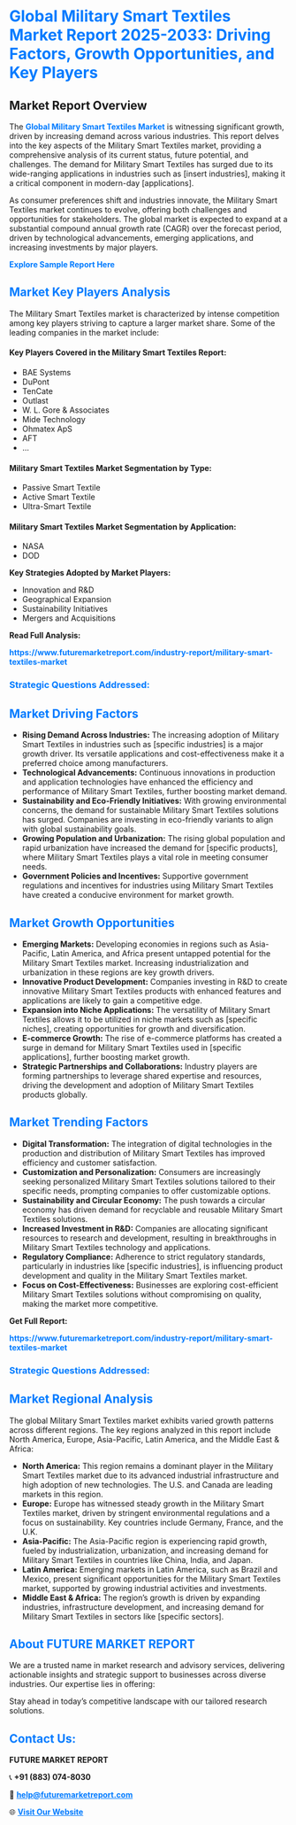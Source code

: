 <h1 style="color: #007BFF;">Global Military Smart Textiles Market Report 2025-2033: Driving Factors, Growth Opportunities, and Key Players</h1>

<section id="overview">
<h2>Market Report Overview</h2>
<p>The <a href="https://www.futuremarketreport.com/industry-report/military-smart-textiles-market" style="color: #007BFF; text-decoration: none;"><strong>Global Military Smart Textiles Market</strong></a> is witnessing significant growth, driven by increasing demand across various industries. This report delves into the key aspects of the Military Smart Textiles market, providing a comprehensive analysis of its current status, future potential, and challenges. The demand for Military Smart Textiles has surged due to its wide-ranging applications in industries such as [insert industries], making it a critical component in modern-day [applications].</p>
<p>As consumer preferences shift and industries innovate, the Military Smart Textiles market continues to evolve, offering both challenges and opportunities for stakeholders. The global market is expected to expand at a substantial compound annual growth rate (CAGR) over the forecast period, driven by technological advancements, emerging applications, and increasing investments by major players.</p>
</section>

<section id="overview">
<p><a href="https://www.futuremarketreport.com/request-sample/reportId=96630" style="color: #007BFF; text-decoration: none;"><strong>Explore Sample Report Here</strong></a></p>
</section>

<section id="key-players">
<h2 style="color: #007BFF;">Market Key Players Analysis</h2>
<p>The Military Smart Textiles market is characterized by intense competition among key players striving to capture a larger market share. Some of the leading companies in the market include:</p>
<h4>Key Players Covered in the Military Smart Textiles Report:</h4>
<ul><li>BAE Systems</li><li>DuPont</li><li>TenCate</li><li>Outlast</li><li>W. L. Gore &amp; Associates</li><li>Mide Technology</li><li>Ohmatex ApS</li><li>AFT</li><li>...</li></ul>
<h4>Military Smart Textiles Market Segmentation by Type:</h4>
<ul><li>Passive Smart Textile</li><li>Active Smart Textile</li><li>Ultra-Smart Textile</li></ul>

<h4>Military Smart Textiles Market Segmentation by Application:</h4>
<ul><li>NASA</li><li>DOD</li></ul>
<p><strong>Key Strategies Adopted by Market Players:</strong></p>
<ul>
<li>Innovation and R&D</li>
<li>Geographical Expansion</li>
<li>Sustainability Initiatives</li>
<li>Mergers and Acquisitions</li>
</ul>
</section>

<section>
<p><strong>Read Full Analysis: </strong></p><a href="https://www.futuremarketreport.com/industry-report/military-smart-textiles-market" style="color: #007BFF; text-decoration: none;"><strong>https://www.futuremarketreport.com/industry-report/military-smart-textiles-market</strong></a>
<h3 style="color: #007BFF;">Strategic Questions Addressed:</h3>
</section>

<section id="driving-factors">
<h2 style="color: #007BFF;">Market Driving Factors</h2>
<ul>
<li><strong>Rising Demand Across Industries:</strong> The increasing adoption of Military Smart Textiles in industries such as [specific industries] is a major growth driver. Its versatile applications and cost-effectiveness make it a preferred choice among manufacturers.</li>
<li><strong>Technological Advancements:</strong> Continuous innovations in production and application technologies have enhanced the efficiency and performance of Military Smart Textiles, further boosting market demand.</li>
<li><strong>Sustainability and Eco-Friendly Initiatives:</strong> With growing environmental concerns, the demand for sustainable Military Smart Textiles solutions has surged. Companies are investing in eco-friendly variants to align with global sustainability goals.</li>
<li><strong>Growing Population and Urbanization:</strong> The rising global population and rapid urbanization have increased the demand for [specific products], where Military Smart Textiles plays a vital role in meeting consumer needs.</li>
<li><strong>Government Policies and Incentives:</strong> Supportive government regulations and incentives for industries using Military Smart Textiles have created a conducive environment for market growth.</li>
</ul>
</section>

<section id="growth-opportunities">
<h2 style="color: #007BFF;">Market Growth Opportunities</h2>
<ul>
<li><strong>Emerging Markets:</strong> Developing economies in regions such as Asia-Pacific, Latin America, and Africa present untapped potential for the Military Smart Textiles market. Increasing industrialization and urbanization in these regions are key growth drivers.</li>
<li><strong>Innovative Product Development:</strong> Companies investing in R&D to create innovative Military Smart Textiles products with enhanced features and applications are likely to gain a competitive edge.</li>
<li><strong>Expansion into Niche Applications:</strong> The versatility of Military Smart Textiles allows it to be utilized in niche markets such as [specific niches], creating opportunities for growth and diversification.</li>
<li><strong>E-commerce Growth:</strong> The rise of e-commerce platforms has created a surge in demand for Military Smart Textiles used in [specific applications], further boosting market growth.</li>
<li><strong>Strategic Partnerships and Collaborations:</strong> Industry players are forming partnerships to leverage shared expertise and resources, driving the development and adoption of Military Smart Textiles products globally.</li>
</ul>
</section>

<section id="trending-factors">
<h2 style="color: #007BFF;">Market Trending Factors</h2>
<ul>
<li><strong>Digital Transformation:</strong> The integration of digital technologies in the production and distribution of Military Smart Textiles has improved efficiency and customer satisfaction.</li>
<li><strong>Customization and Personalization:</strong> Consumers are increasingly seeking personalized Military Smart Textiles solutions tailored to their specific needs, prompting companies to offer customizable options.</li>
<li><strong>Sustainability and Circular Economy:</strong> The push towards a circular economy has driven demand for recyclable and reusable Military Smart Textiles solutions.</li>
<li><strong>Increased Investment in R&D:</strong> Companies are allocating significant resources to research and development, resulting in breakthroughs in Military Smart Textiles technology and applications.</li>
<li><strong>Regulatory Compliance:</strong> Adherence to strict regulatory standards, particularly in industries like [specific industries], is influencing product development and quality in the Military Smart Textiles market.</li>
<li><strong>Focus on Cost-Effectiveness:</strong> Businesses are exploring cost-efficient Military Smart Textiles solutions without compromising on quality, making the market more competitive.</li>
</ul>
</section>

<section>
<p><strong>Get Full Report: </strong></p><a href="https://www.futuremarketreport.com/industry-report/military-smart-textiles-market" style="color: #007BFF; text-decoration: none;"><strong>https://www.futuremarketreport.com/industry-report/military-smart-textiles-market</strong></a>
<h3 style="color: #007BFF;">Strategic Questions Addressed:</h3>
</section>


<section id="regional-analysis">
<h2 style="color: #007BFF;">Market Regional Analysis</h2>
<p>The global Military Smart Textiles market exhibits varied growth patterns across different regions. The key regions analyzed in this report include North America, Europe, Asia-Pacific, Latin America, and the Middle East & Africa:</p>
<ul>
<li><strong>North America:</strong> This region remains a dominant player in the Military Smart Textiles market due to its advanced industrial infrastructure and high adoption of new technologies. The U.S. and Canada are leading markets in this region.</li>
<li><strong>Europe:</strong> Europe has witnessed steady growth in the Military Smart Textiles market, driven by stringent environmental regulations and a focus on sustainability. Key countries include Germany, France, and the U.K.</li>
<li><strong>Asia-Pacific:</strong> The Asia-Pacific region is experiencing rapid growth, fueled by industrialization, urbanization, and increasing demand for Military Smart Textiles in countries like China, India, and Japan.</li>
<li><strong>Latin America:</strong> Emerging markets in Latin America, such as Brazil and Mexico, present significant opportunities for the Military Smart Textiles market, supported by growing industrial activities and investments.</li>
<li><strong>Middle East & Africa:</strong> The region’s growth is driven by expanding industries, infrastructure development, and increasing demand for Military Smart Textiles in sectors like [specific sectors].</li>
</ul>
</section>

<footer>
<h2 style="color: #007BFF;">About FUTURE MARKET REPORT</h2>
<p>We are a trusted name in market research and advisory services, delivering actionable insights and strategic support to businesses across diverse industries. Our expertise lies in offering:</p>

<p>Stay ahead in today’s competitive landscape with our tailored research solutions.</p>

<h2 style="color: #007BFF;">Contact Us:</h2>
<p><strong>FUTURE MARKET REPORT</strong></p>
<p>📞 <strong>+91 (883) 074-8030</strong></p>
<p>📧 <strong><a href="mailto:help@futuremarketreport.com" style="color: #007BFF;">help@futuremarketreport.com</a></strong></p>
<p>🌐 <strong><a href="https://www.futuremarketreport.com/" style="color: #007BFF;">Visit Our Website</a></strong></p>
</footer>